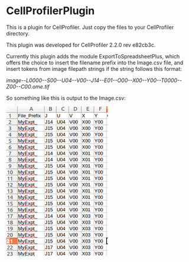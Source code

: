 # CellProfilerPlugin

This is a plugin for CellProfiler. Just copy the files to your CellProfiler directory.

This plugin was developed for CellProfiler 2.2.0 rev e82cb3c.

Currently this plugin adds the module ExportToSpreadsheetPlus, which offers the choice to insert the filename prefix into the Image.csv file, and insert tokens from image filepath strings if the string follows this format:

*image--L0000--S00--U04--V00--J14--E01--O00--X00--Y00--T0000--Z00--C00.ome.tif*

So something like this is output to the Image.csv:

![Uh Oh! The image isn't here!](https://raw.githubusercontent.com/BandW2011/CellProfilerPlugin/master/img/spreadsheetA.png "Yes, this is a spreadsheet!")

